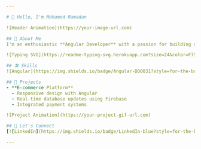 ```yaml
---

# 👋 Hello, I'm Mohamed Ramadan

![Header Animation](https://your-image-url.com)

## 🚀 About Me
I'm an enthusiastic **Angular Developer** with a passion for building dynamic and interactive web applications. I love turning complex problems into simple, beautiful, and intuitive solutions.

![Typing SVG](https://readme-typing-svg.herokuapp.com?size=24&color=F75C7E&lines=Angular+Developer;Frontend+Enthusiast;Open+Source+Contributor)

## 🛠 Skills
![Angular](https://img.shields.io/badge/Angular-DD0031?style=for-the-badge&logo=angular&logoColor=white) ![TypeScript](https://img.shields.io/badge/TypeScript-007ACC?style=for-the-badge&logo=typescript&logoColor=white) ![JavaScript](https://img.shields.io/badge/JavaScript-F7DF1E?style=for-the-badge&logo=javascript&logoColor=black) ![HTML5](https://img.shields.io/badge/HTML5-E34F26?style=for-the-badge&logo=html5&logoColor=white) ![CSS3](https://img.shields.io/badge/CSS3-1572B6?style=for-the-badge&logo=css3&logoColor=white)

## 🌟 Projects
- **E-commerce Platform**
  - Responsive design with Angular
  - Real-time database updates using Firebase
  - Integrated payment systems

![Project Animation](https://your-project-gif-url.com)

## 🤝 Let's Connect
[![LinkedIn](https://img.shields.io/badge/LinkedIn-blue?style=for-the-badge&logo=linkedin&logoColor=white)](https://www.linkedin.com/in/mohamed-ramadan-hasan-71780b1b8) [![Email](https://img.shields.io/badge/Email-red?style=for-the-badge&logo=gmail&logoColor=white)](mailto:elcessym@gmail.com)

---
```

